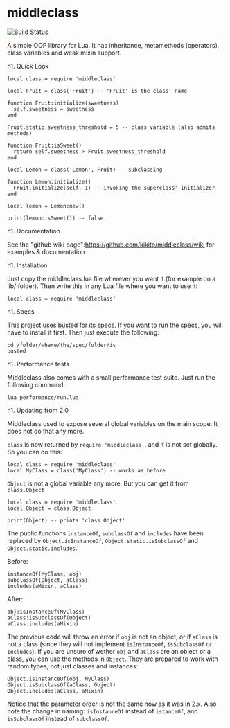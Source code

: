 middleclass
===========

[![Build Status](https://travis-ci.org/kikito/middleclass.png?branch=master)](https://travis-ci.org/kikito/middleclass)

A simple OOP library for Lua. It has inheritance, metamethods (operators), class variables and weak mixin support.

h1. Quick Look

    local class = require 'middleclass'

    local Fruit = class('Fruit') -- 'Fruit' is the class' name

    function Fruit:initialize(sweetness)
      self.sweetness = sweetness
    end

    Fruit.static.sweetness_threshold = 5 -- class variable (also admits methods)

    function Fruit:isSweet()
      return self.sweetness > Fruit.sweetness_threshold
    end

    local Lemon = class('Lemon', Fruit) -- subclassing

    function Lemon:initialize()
      Fruit.initialize(self, 1) -- invoking the superclass' initializer
    end

    local lemon = Lemon:new()

    print(lemon:isSweet()) -- false

h1. Documentation

See the "github wiki page":https://github.com/kikito/middleclass/wiki for examples & documentation.

h1. Installation

Just copy the middleclass.lua file wherever you want it (for example on a lib/ folder). Then write this in any Lua file where you want to use it:

    local class = require 'middleclass'

h1. Specs

This project uses [busted](http://olivinelabs.com/busted/) for its specs. If you want to run the specs, you will have to install it first. Then just execute the following:

    cd /folder/where/the/spec/folder/is
    busted

h1. Performance tests

Middleclass also comes with a small performance test suite. Just run the following command:

    lua performance/run.lua

h1. Updating from 2.0

Middleclass used to expose several global variables on the main scope. It does not do that any more.

`class` is now returned by `require 'middleclass'`, and it is not set globally. So you can do this:

    local class = require 'middleclass'
    local MyClass = class('MyClass') -- works as before

`Object` is not a global variable any more. But you can get it from `class.Object`

    local class = require 'middleclass'
    local Object = class.Object

    print(Object) -- prints 'class Object'

The public functions `instanceOf`, `subclassOf` and `includes` have been replaced by `Object.isInstanceOf`, `Object.static.isSubclassOf` and `Object.static.includes`.

Before:

    instanceOf(MyClass, obj)
    subclassOf(Object, aClass)
    includes(aMixin, aClass)

After:

    obj:isInstanceOf(MyClass)
    aClass:isSubclassOf(Object)
    aClass:includes(aMixin)

The previous code will throw an error if `obj` is not an object, or if `aClass` is not a class (since they will not implement `isInstanceOf`, `isSubclassOf` or `includes`).
If you are unsure of wether `obj` and `aClass` are an object or a class, you can use the methods in `Object`. They are prepared to work with random types, not just classes and instances:

    Object.isInstanceOf(obj, MyClass)
    Object.isSubclassOf(aClass, Object)
    Object.includes(aClass, aMixin)

Notice that the parameter order is not the same now as it was in 2.x. Also note the change in naming: `isInstanceOf` instead of `istanceOf`, and `isSubclassOf` instead of `subclassOf`.



